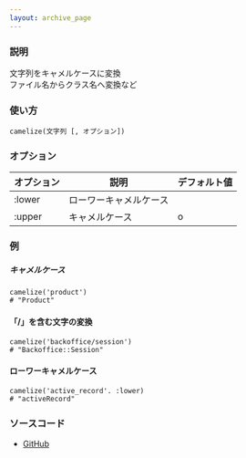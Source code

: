 ```yaml
---
layout: archive_page
---
```

### 説明
文字列をキャメルケースに変換  
ファイル名からクラス名へ変換など

### 使い方
    camelize(文字列 [, オプション])

### オプション

オプション     | 説明 | デフォルト値
------------ | ----- | ---
:lower | ローワーキャメルケース |
:upper | キャメルケース | o

### 例
##### キャメルケース
    camelize('product')
    # "Product"

#### 「/」を含む文字の変換
    camelize('backoffice/session')
    # "Backoffice::Session"

#### ローワーキャメルケース
    camelize('active_record'. :lower)
    # "activeRecord"

### ソースコード
* [GitHub](https://github.com/rails/rails/blob/ac30e389ecfa0e26e3d44c1eda8488ddf63b3ecc/activesupport/lib/active_support/core_ext/string/inflections.rb#L91)